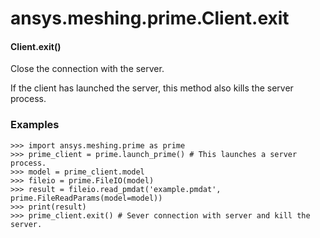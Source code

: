# ansys.meshing.prime.Client.exit



#### Client.exit()

Close the connection with the server.

If the client has launched the server, this method also
kills the server process.

### Examples

```pycon
>>> import ansys.meshing.prime as prime
>>> prime_client = prime.launch_prime() # This launches a server process.
>>> model = prime_client.model
>>> fileio = prime.FileIO(model)
>>> result = fileio.read_pmdat('example.pmdat', prime.FileReadParams(model=model))
>>> print(result)
>>> prime_client.exit() # Sever connection with server and kill the server.
```

<!-- !! processed by numpydoc !! -->
